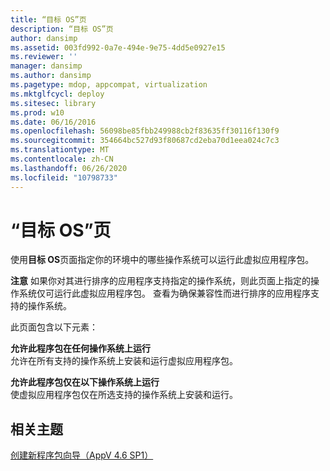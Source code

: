 ```yaml
---
title: “目标 OS”页
description: “目标 OS”页
author: dansimp
ms.assetid: 003fd992-0a7e-494e-9e75-4dd5e0927e15
ms.reviewer: ''
manager: dansimp
ms.author: dansimp
ms.pagetype: mdop, appcompat, virtualization
ms.mktglfcycl: deploy
ms.sitesec: library
ms.prod: w10
ms.date: 06/16/2016
ms.openlocfilehash: 56098be85fbb249988cb2f83635ff30116f130f9
ms.sourcegitcommit: 354664bc527d93f80687cd2eba70d1eea024c7c3
ms.translationtype: MT
ms.contentlocale: zh-CN
ms.lasthandoff: 06/26/2020
ms.locfileid: "10798733"
---
```

# “目标 OS”页


使用**目标 OS**页面指定你的环境中的哪些操作系统可以运行此虚拟应用程序包。

**注意** 如果你对其进行排序的应用程序支持指定的操作系统，则此页面上指定的操作系统仅可运行此虚拟应用程序包。 查看为确保兼容性而进行排序的应用程序支持的操作系统。

 

此页面包含以下元素：

<a href="" id="allow-this-package-to-run-on-any-operating-system"></a>**允许此程序包在任何操作系统上运行**  
允许在所有支持的操作系统上安装和运行虚拟应用程序包。

<a href="" id="allow-this-package-to-only-run-on-the-following-operating-systems"></a>**允许此程序包仅在以下操作系统上运行**  
使虚拟应用程序包仅在所选支持的操作系统上安装和运行。

## 相关主题


[创建新程序包向导（AppV 4.6 SP1）](create-new-package-wizard---appv-46-sp1-.md)

 

 





